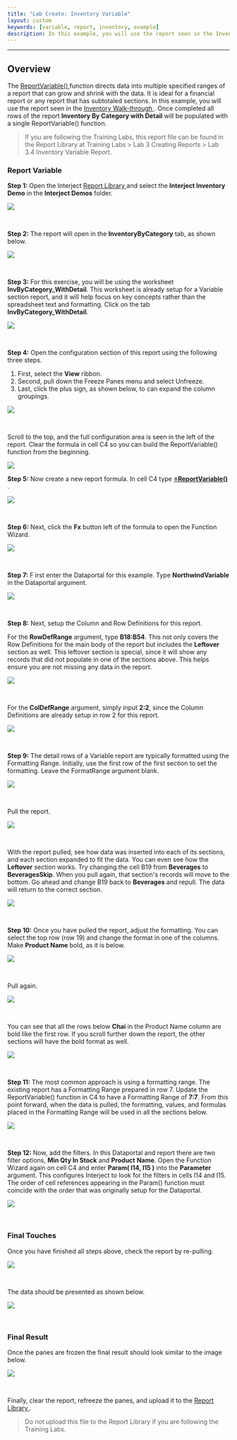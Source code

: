 ```yaml
---
title: "Lab Create: Inventory Variable"
layout: custom
keywords: [variable, report, inventory, example]
description: In this example, you will use the report seen in the Inventory Walk-through. Once completed all rows of the report Inventory By Category with Detail will be populated with a single ReportVariable() function. 
---
```

* * *

##  **Overview**   


The [ ReportVariable() ](/wIndex/ReportVariable.html) function directs data into multiple specified ranges of a report that can grow and shrink with the data. It is ideal for a financial report or any report that has subtotaled sections.  In this example, you will use the report seen in the [ Inventory Walk-through ](/wAbout/Inventory-Reports.html). Once completed all rows of the report **Inventory By Category with Detail** will be populated with a single ReportVariable() function. 

<blockquote class=lab_info>
  If you are following the Training Labs, this report file can be found in the Report Library at Training Labs > Lab 3 Creating Reports > Lab 3.4 Inventory Variable Report.
</blockquote>

###  Report Variable 

**Step 1:** Open the Interject [ Report Library ](/wAbout/Report-Library-Basics.html) and select the **Interject Inventory Demo** in the **Interject Demos** folder. 

![](/images/L-Create-InventoryVar/01.png)

<br> 


**Step 2:** The report will open in the **InventoryByCategory** tab, as shown below. 

![](/images/L-Create-InventoryVar/02.png)

<br> 


**Step 3:** For this exercise, you will be using the worksheet **InvByCategory_WithDetail**. This worksheet is already setup for a Variable section report, and it will help focus on key concepts rather than the spreadsheet text and formatting. Click on the tab  **InvByCategory_WithDetail**. 

![](/images/L-Create-InventoryVar/03.png)

<br> 


**Step 4:** Open the configuration section of this report using the following three steps. 

1. First, select the **View** ribbon. 
2. Second, pull down the Freeze Panes menu and select Unfreeze. 
3. Last, click the plus sign, as shown below, to can expand the column groupings. 



![](/images/L-Create-InventoryVar/04.png)

<br> 


Scroll to the top, and  the full configuration area is seen  in the left of the report. Clear the formula in cell C4 so you can build the ReportVariable() function from the beginning. 

![](/images/L-Create-InventoryVar/05.png)



**Step 5:** Now create a new report formula. In cell C4 type [ **=ReportVariable()** ](/wIndex/ReportVariable.html). 

![](/images/L-Create-InventoryVar/06.png)

<br> 


**Step 6:** Next, click the **Fx** button left of the formula to open the Function Wizard. 

![](/images/L-Create-InventoryVar/07.png)

<br> 


**Step 7:** F  irst enter the Dataportal for this example. Type  **NorthwindVariable** in the Dataportal argument.  

![](/images/L-Create-InventoryVar/08.png)   

<br>

**Step 8:** Next, setup the Column and Row Definitions for this report. 

For the **RowDefRange** argument, type **B18:B54**. This not only covers the Row Definitions for the main body of the report but includes the **Leftover** section as well. This leftover section is special, since it will show any records that did not populate in one of the sections above. This helps ensure you are not missing any data in the report.  

![](/images/L-Create-InventoryVar/09.png)

<br> 


For the **ColDefRange** argument, simply input **2:2**, since the Column Definitions are already setup in row 2 for this report. 

![](/images/L-Create-InventoryVar/10.png)

<br> 


**Step 9:** The detail rows of a Variable report are typically formatted using the Formatting Range. Initially, use the first row of the first section to set the formatting. Leave the FormatRange argument blank. 

![](/images/L-Create-InventoryVar/11.png)

<br> 

Pull the report.    

![](/images/L-Create-InventoryVar/12.png)

<br>

With the report pulled, see how data was inserted into each of its sections, and each section expanded to fit the data. You can even see how the **Leftover** section works. Try changing the cell B19 from **Beverages** to **BeveragesSkip**. When you pull again, that section's records will move to the bottom. Go ahead and change B19 back to **Beverages** and repull. The data will return to the correct section. 

![](/images/L-Create-InventoryVar/13.png) 

<br> 


**Step 10:** Once you have pulled the report, adjust the formatting. You can select the top row (row 19) and change the format in one of the columns. Make **Product Name** bold, as it is below. 

![](/images/L-Create-InventoryVar/14.png)

<br>

Pull again. 

![](/images/L-Create-InventoryVar/15.png)

<br> 


You can see that all the rows below **Chai** in the Product Name column are bold like the first row. If you scroll further down the report, the other sections will have the bold format as well. 

![](/images/L-Create-InventoryVar/16.png) 

<br>

**Step 11:** The most common approach is using a formatting range. The existing report has a Formatting Range prepared in row 7. Update the ReportVariable() function in C4 to have a Formatting Range of **7:7**. From this point forward,  when the data is pulled,  the formatting, values, and formulas placed in the Formatting Range will be used in all the sections below.    


![](/images/L-Create-InventoryVar/17.png) 

<br>

**Step 12:** Now, add the filters.  In this Dataportal and report there are two filter options, **Min Qty In Stock** and **Product** **Name**. Open the Function Wizard again on cell C4 and enter  **Param( I14,  I15  )** into the  **Parameter** argument. This configures Interject to look for the filters in cells I14 and I15. The order of cell references appearing in the Param() function must coincide with the order that was originally setup for the Dataportal. 

![](/images/L-Create-InventoryVar/18.png)

<br>

###  Final Touches 

Once you have finished all steps above, check the report by re-pulling. 

![](/images/L-Create-InventoryVar/19.png)

<br> 


The data should be presented as shown below. 

![](/images/L-Create-InventoryVar/20.png)

<br> 


###  Final Result 

Once the panes are frozen the final result should look similar to the image below.   

![](/images/L-Create-InventoryVar/21.png)

<br>

Finally, clear the report, refreeze the panes, and upload it to the [ Report Library ](/wGetStarted/L-Create-UpdatingReportLibrary.html).

<blockquote class=lab_info>
  Do not upload this file to the Report Library if you are following the Training Labs.
</blockquote>
